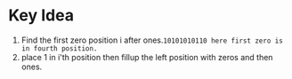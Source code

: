 # Key Idea
1) Find the first zero position i after ones.`10101010110 here first zero is in fourth position.`
2) place 1 in i'th position then fillup the left position with zeros and then ones.
